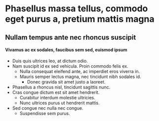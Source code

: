 # Phasellus massa tellus, commodo eget purus a, pretium mattis magna
## Nullam tempus ante nec rhoncus suscipit
#### Vivamus ac ex sodales, faucibus sem sed, euismod ipsum

* Duis quis ultrices leo, at dictum odio. 
* Nam suscipit id ex sed vehicula. Proin commodo felis ex. 
	* Nulla consequat eleifend ante, ac imperdiet eros viverra in. 
	* Mauris semper lectus magna, nec tincidunt nibh sodales id. 
		* Donec gravida sit amet justo a laoreet. 
* Phasellus a rhoncus nisl, tincidunt sagittis nunc. 
* Cras congue dictum est sit amet hendrerit. 
	* Curabitur interdum molestie ultricies. 
	* Nunc ultrices purus ut hendrerit mattis. 
* Sed congue nec nulla nec congue. 
	* Suspendisse sem purus.